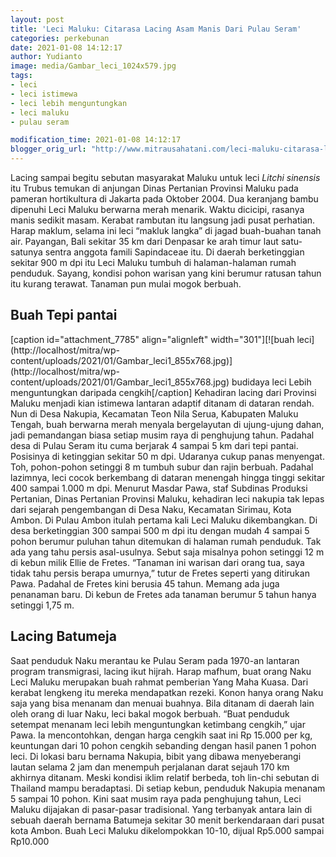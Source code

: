 ```yaml
---
layout: post
title: 'Leci Maluku: Citarasa Lacing Asam Manis Dari Pulau Seram'
categories: perkebunan
date: 2021-01-08 14:12:17
author: Yudianto
image: media/Gambar_leci_1024x579.jpg
tags:
- leci
- leci istimewa
- leci lebih menguntungkan
- leci maluku
- pulau seram

modification_time: 2021-01-08 14:12:17
blogger_orig_url: "http://www.mitrausahatani.com/leci-maluku-citarasa-lacing-asam-manis.html"
---
```


Lacing sampai begitu sebutan masyarakat Maluku untuk leci _Litchi sinensis_
itu Trubus temukan di anjungan Dinas Pertanian Provinsi Maluku pada pameran
hortikultura di Jakarta pada Oktober 2004. Dua keranjang bambu dipenuhi Leci
Maluku berwarna merah menarik. Waktu dicicipi, rasanya manis sedikit masam.
Kerabat rambutan itu langsung jadi pusat perhatian. Harap maklum, selama ini
leci “makluk langka” di jagad buah-buahan tanah air. Payangan, Bali sekitar 35
km dari Denpasar ke arah timur laut satu-satunya sentra anggota famili
Sapindaceae itu. Di daerah berketinggian sekitar 900 m dpi itu Leci Maluku
tumbuh di halaman-halaman rumah penduduk. Sayang, kondisi pohon warisan yang
kini berumur ratusan tahun itu kurang terawat. Tanaman pun mulai mogok
berbuah.

## Buah Tepi pantai

[caption id="attachment_7785" align="alignleft" width="301"][![buah
leci](http://localhost/mitra/wp-
content/uploads/2021/01/Gambar_leci1_855x768.jpg)](http://localhost/mitra/wp-
content/uploads/2021/01/Gambar_leci1_855x768.jpg) budidaya leci Lebih
menguntungkan daripada cengkih[/caption] Kehadiran lacing dari Provinsi Maluku
menjadi kian istimewa lantaran adaptif ditanam di dataran rendah. Nun di Desa
Nakupia, Kecamatan Teon Nila Serua, Kabupaten Maluku Tengah, buah berwarna
merah menyala bergelayutan di ujung-ujung dahan, jadi pemandangan biasa setiap
musim raya di penghujung tahun. Padahal desa di Pulau Seram itu cuma berjarak
4 sampai 5 km dari tepi pantai. Posisinya di ketinggian sekitar 50 m dpi.
Udaranya cukup panas menyengat. Toh, pohon-pohon setinggi 8 m tumbuh subur dan
rajin berbuah. Padahal lazimnya, leci cocok berkembang di dataran menengah
hingga tinggi sekitar 400 sampai 1.000 m dpi. Menurut Masdar Pawa, staf
Subdinas Produksi Pertanian, Dinas Pertanian Provinsi Maluku, kehadiran leci
nakupia tak lepas dari sejarah pengembangan di Desa Naku, Kecamatan Sirimau,
Kota Ambon. Di Pulau Ambon itulah pertama kali Leci Maluku dikembangkan. Di
desa berketinggian 300 sampai 500 m dpi itu dengan mudah 4 sampai 5 pohon
berumur puluhan tahun ditemukan di halaman rumah penduduk. Tak ada yang tahu
persis asal-usulnya. Sebut saja misalnya pohon setinggi 12 m di kebun milik
Ellie de Fretes. “Tanaman ini warisan dari orang tua, saya tidak tahu persis
berapa umurnya,” tutur de Fretes seperti yang ditirukan Pawa. Padahal de
Fretes kini berusia 45 tahun. Memang ada juga penanaman baru. Di kebun de
Fretes ada tanaman berumur 5 tahun hanya setinggi 1,75 m.

## Lacing Batumeja

Saat penduduk Naku merantau ke Pulau Seram pada 1970-an lantaran program
transmigrasi, lacing ikut hijrah. Harap mafhum, buat orang Naku Leci Maluku
merupakan buah rahmat pemberian Yang Maha Kuasa. Dari kerabat lengkeng itu
mereka mendapatkan rezeki. Konon hanya orang Naku saja yang bisa menanam dan
menuai buahnya. Bila ditanam di daerah lain oleh orang di luar Naku, leci
bakal mogok berbuah. “Buat penduduk setempat menanam leci lebih menguntungkan
ketimbang cengkih,” ujar Pawa. Ia mencontohkan, dengan harga cengkih saat ini
Rp 15.000 per kg, keuntungan dari 10 pohon cengkih sebanding dengan hasil
panen 1 pohon leci. Di lokasi baru bernama Nakupia, bibit yang dibawa
menyeberangi lautan selama 2 jam dan menempuh perjalanan darat sejauh 170 km
akhirnya ditanam. Meski kondisi iklim relatif berbeda, toh lin-chi sebutan di
Thailand mampu beradaptasi. Di setiap kebun, penduduk Nakupia menanam 5 sampai
10 pohon. Kini saat musim raya pada penghujung tahun, Leci Maluku dijajakan di
pasar-pasar tradisional. Yang terbanyak antara lain di sebuah daerah bernama
Batumeja sekitar 30 menit berkendaraan dari pusat kota Ambon. Buah Leci Maluku
dikelompokkan 10-10, dijual Rp5.000 sampai Rp10.000


